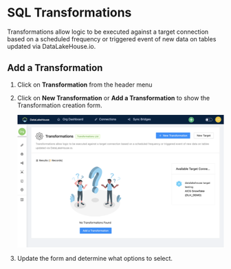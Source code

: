 # SQL Transformations

Transformations allow logic to be executed against a target connection based on a scheduled frequency or triggered event of new data on tables updated via DataLakeHouse.io.

## Add a Transformation

1. Click on **Transformation** from the header menu
2. Click on **New Transformation** or **Add a Transformation** to show the Transformation creation form.

    ![Add a Transformation for the Data Warehouse Sync](../.gitbook/assets/transformation-add-new.png)

3. Update the form and determine what options to select.
